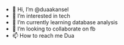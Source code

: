 - 👋 Hi, I’m @duaakansel
- 👀 I’m interested in tech
- 🌱 I’m currently learning database analysis
- 💞️ I’m looking to collaborate on fb
- 📫 How to reach me Dua

<!---
duaakansel/duaakansel is a ✨ special ✨ repository because its `README.md` (this file) appears on your GitHub profile.
You can click the Preview link to take a look at your changes.
--->
